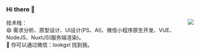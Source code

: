 ### Hi there 👋
<img align="right" src="https://github-readme-stats.vercel.app/api?username=iamdarcy&show_icons=true&theme=vue&hide_title=true&count_private=true&hide=contribs&include_all_commits=true&locale=cn&line_height=22" />

技术栈：  
😄 需求分析、原型设计、UI设计(PS、AI)、微信小程序原生开发、VUE、NodeJS、NuxtJS(服务端渲染)。  
💬 你可以通过微信：lookgxl 找到我。
<!--
**iamdarcy/iamdarcy** is a ✨ _special_ ✨ repository because its `README.md` (this file) appears on your GitHub profile.

Here are some ideas to get you started:

- 🔭 I’m currently working on ...
- 🌱 I’m currently learning ...
- 👯 I’m looking to collaborate on ...
- 🤔 I’m looking for help with ...
- 💬 Ask me about ...
- 📫 How to reach me: ...
- 😄 Pronouns: ...
- ⚡ Fun fact: ...
-->
